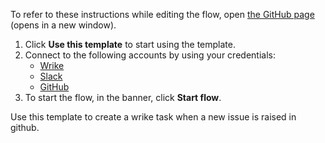 
To refer to these instructions while editing the flow, open [the GitHub page](https://github.com/ot4i/app-connect-templates/tree/main/resources/markdown/Create%20a%20wrike%20task%20when%20a%20new%20issue%20is%20raised%20in%20github_instructions.md) (opens in a new window).

1. Click **Use this template** to start using the template.
2. Connect to the following accounts by using your credentials:
   - [Wrike](https://www.ibm.com/docs/en/app-connect/saas?topic=apps-wrike)
   - [Slack](https://www.ibm.com/docs/en/app-connect/saas?topic=apps-slack)
   - [GitHub](https://www.ibm.com/docs/en/app-connect/saas?topic=apps-github)
3. To start the flow, in the banner, click **Start flow**.


Use this template to create a wrike task when a new issue is raised in github.
